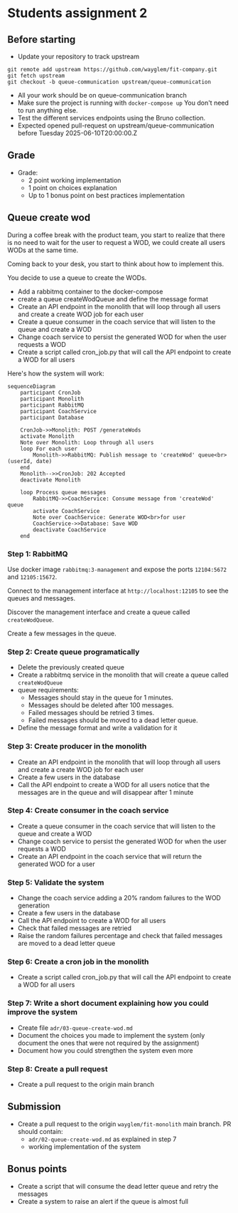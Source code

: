 # Students assignment 2

## Before starting

- Update your repository to track upstream

```
git remote add upstream https://github.com/wayglem/fit-company.git
git fetch upstream
git checkout -b queue-communication upstream/queue-communication
```

- All your work should be on queue-communication branch
- Make sure the project is running with `docker-compose up` You don't need to run anything else.
- Test the different services endpoints using the Bruno collection.
- Expected opened pull-request on upstream/queue-communication before Tuesday 2025-06-10T20:00:00.Z

## Grade

- Grade:
  - 2 point working implementation
  - 1 point on choices explanation
  - Up to 1 bonus point on best practices implementation

## Queue create wod

During a coffee break with the product team, you start to realize that there is no need to wait for the user to request a WOD, we could create all users WODs at the same time.

Coming back to your desk, you start to think about how to implement this.

You decide to use a queue to create the WODs.

- Add a rabbitmq container to the docker-compose
- create a queue createWodQueue and define the message format
- Create an API endpoint in the monolith that will loop through all users and create a create WOD job for each user
- Create a queue consumer in the coach service that will listen to the queue and create a WOD
- Change coach service to persist the generated WOD for when the user requests a WOD
- Create a script called cron_job.py that will call the API endpoint to create a WOD for all users

Here's how the system will work:

```mermaid
sequenceDiagram
    participant CronJob
    participant Monolith
    participant RabbitMQ
    participant CoachService
    participant Database

    CronJob->>Monolith: POST /generateWods
    activate Monolith
    Note over Monolith: Loop through all users
    loop For each user
        Monolith->>RabbitMQ: Publish message to 'createWod' queue<br>(userId, date)
    end
    Monolith-->>CronJob: 202 Accepted
    deactivate Monolith

    loop Process queue messages
        RabbitMQ->>CoachService: Consume message from 'createWod' queue
        activate CoachService
        Note over CoachService: Generate WOD<br>for user
        CoachService->>Database: Save WOD
        deactivate CoachService
    end
```

### Step 1: RabbitMQ

Use docker image `rabbitmq:3-management` and expose the ports `12104:5672` and `12105:15672`.

Connect to the management interface at `http://localhost:12105` to see the queues and messages.

Discover the management interface and create a queue called `createWodQueue`.

Create a few messages in the queue.

### Step 2: Create queue programatically

- Delete the previously created queue
- Create a rabbitmq service in the monolith that will create a queue called `createWodQueue`
- queue requirements:
  - Messages should stay in the queue for 1 minutes.
  - Messages should be deleted after 100 messages.
  - Failed messages should be retried 3 times.
  - Failed messages should be moved to a dead letter queue.
- Define the message format and write a validation for it

### Step 3: Create producer in the monolith

- Create an API endpoint in the monolith that will loop through all users and create a create WOD job for each user
- Create a few users in the database
- Call the API endpoint to create a WOD for all users notice that the messages are in the queue and will disappear after 1 minute

### Step 4: Create consumer in the coach service

- Create a queue consumer in the coach service that will listen to the queue and create a WOD
- Change coach service to persist the generated WOD for when the user requests a WOD
- Create an API endpoint in the coach service that will return the generated WOD for a user

### Step 5: Validate the system

- Change the coach service adding a 20% random failures to the WOD generation
- Create a few users in the database
- Call the API endpoint to create a WOD for all users
- Check that failed messages are retried
- Raise the random failures percentage and check that failed messages are moved to a dead letter queue

### Step 6: Create a cron job in the monolith

- Create a script called cron_job.py that will call the API endpoint to create a WOD for all users

### Step 7: Write a short document explaining how you could improve the system

- Create file `adr/03-queue-create-wod.md`
- Document the choices you made to implement the system (only document the ones that were not required by the assignment)
- Document how you could strengthen the system even more

### Step 8: Create a pull request

- Create a pull request to the origin main branch

## Submission

- Create a pull request to the origin `wayglem/fit-monolith` main branch. PR should contain:
  - `adr/02-queue-create-wod.md` as explained in step 7
  - working implementation of the system

## Bonus points

- Create a script that will consume the dead letter queue and retry the messages
- Create a system to raise an alert if the queue is almost full
